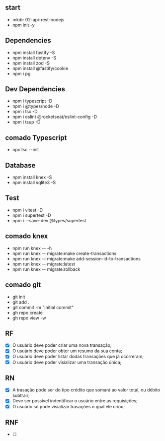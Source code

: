 ## start

- mkdir 02-api-rest-nodejs
- npm init -y

## Dependencies
- npm install fastify -S
- npm install dotenv -S
- npm install zod -S
- npm install @fastify/cookie
- npm i pg

## Dev Dependencies
- npm i typescript -D
- npm i @types/node -D
- npm i tsx -D
- npm i eslint @rocketseat/eslint-config -D
- npm i tsup -D

## comado Typescript
- npx tsc --init

## Database
- npm install knex -S
- npm install sqlite3 -S

## Test
- npm i vitest -D
- npm i supertest -D
- npm i --save-dev @types/supertest

## comado knex
- npm run knex -- -h
- npm run knex -- migrate:make create-transactions
- npm run knex -- migrate:make add-session-id-to-transactions
- npm run knex -- migrate:latest
- npm run knex -- migrate:rollback

## comado git
- git init
- git add .
- git commit -m "initial commit"
- gh repo create
- gh repo view -w

## RF
- [x] O usuário deve poder criar uma nova transação;
- [x] O usuário deve poder obter um resumo da sua conta;
- [x] O usuário deve poder listar dodas transações que já ocorreram;
- [x] O usuário deve poder visializar uma transação única;

## RN
- [x] A trasação pode ser do tipo crédito que somará ao valor total, ou débito subtrair;
- [x] Deve ser possível indentificar o usuário entre as requisições;
- [x] O usuário só pode visializar trasações o qual ele criou;

## RNF
- [ ]
